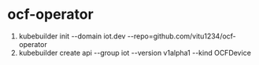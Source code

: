 # ocf-operator

1. kubebuilder init --domain iot.dev --repo=github.com/vitu1234/ocf-operator
2. kubebuilder create api --group iot --version v1alpha1 --kind OCFDevice